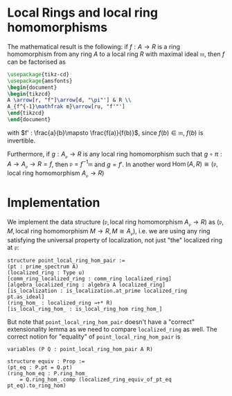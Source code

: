 # Local Rings and local ring homomorphisms

The mathematical result is the following: if $f : A\to R$ is a ring homomorphism from any ring $A$ to a local ring $R$ with maximal ideal $\mathfrak m$, then $f$ can be factorised as

```tikz
\usepackage{tikz-cd}
\usepackage{amsfonts}
\begin{document}
\begin{tikzcd}
A \arrow[r, "f"]\arrow[d, "\pi"'] & R \\
A_{f^{-1}\mathfrak m}\arrow[ru, "f'"']
\end{tikzcd}
\end{document}
```

with $f' : \frac{a}{b}\mapsto \frac{f(a)}{f(b)}$, since $f(b) \in \mathfrak m$, $f(b)$ is invertible.

Furthermore, if $g : A_{\mathfrak p}\to R$ is any local ring homomorphism such that $g\circ \pi: A\to A_{\mathfrak p}\to R=f$, then $\mathfrak p = f^{-1}\mathfrak m$ and $g = f'$. In another word $\operatorname{Hom}(A, R)\cong (\mathfrak p, \text{local ring homomorphism}~A_{\mathfrak p} \to R)$

# Implementation

We implement the data structure $(\mathfrak p, \text{local ring homomorphism}~A_{\mathfrak p} \to R)$ as $(\mathfrak p, M, \text{local ring homomorphism}~M\to R, M\cong A_{\mathfrak p})$, i.e. we are using any ring satisfying the universal property of localization, not just "the" localized ring at $\mathfrak p$:

```lean
structure point_local_ring_hom_pair :=
(pt : prime_spectrum A)
(localized_ring : Type u)
[comm_ring_localized_ring : comm_ring localized_ring]
[algebra_localized_ring : algebra A localized_ring]
[is_localization : is_localization.at_prime localized_ring pt.as_ideal]
(ring_hom_ : localized_ring →+* R)
[is_local_ring_hom_ : is_local_ring_hom ring_hom_]
```

But note that `point_local_ring_hom_pair` doesn't have a "correct" extensionality lemma as we need to compare `localized_ring` as well. The correct notion for "equality" of `point_local_ring_hom_pair` is

```lean
variables (P Q : point_local_ring_hom_pair A R)

structure equiv : Prop :=
(pt_eq : P.pt = Q.pt)
(ring_hom_eq : P.ring_hom_ 
    = Q.ring_hom_.comp (localized_ring_equiv_of_pt_eq pt_eq).to_ring_hom) 
```
